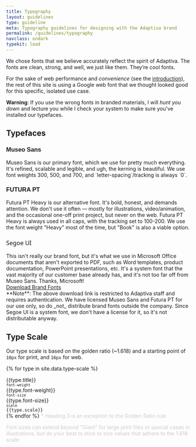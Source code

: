 ```yaml
---
title: Typography
layout: guidelines
type: guideline
meta: Typography guidelines for designing with the Adaptiva brand
permalink: /guidelines/typography
navclass: ondark
typekit: load
---
```

We chose fonts that we believe accurately reflect the spirit of Adaptiva. The fonts are clean, strong, and well, we just like them. They’re cool fonts.

For the sake of web performance and _convenience_ (see the [introduction]({{site.baseurl}}/guidelines)), the rest of this site is using a Google web font that we thought looked good for this specific, isolated use case.

**Warning**: If you use the wrong fonts in branded materials, I will _hunt you down_ and lecture you while I check your system to make sure you've installed our typefaces.

## Typefaces

<h3 style="font-family: 'museo-sans', 'Poppins', sans-serif;">Museo Sans</h3>
Museo Sans is our primary font, which we use for pretty much everything. It's refined, scalable and legible, and ugh, the kerning is beautiful. We use font weights 300, 500, and 700, and `letter-spacing`/tracking is always `0`.

<h3 style="font-family: 'futura-pt', 'Poppins', sans-serif;"><strong>FUTURA PT</strong></h3>
Futura PT Heavy is our alternative font. It's bold, honest, and demands attention. We don't use it often — mostly for illustrations, video/animation, and the occasional one-off print project, but never on the web. Futura PT Heavy is always used in all caps, with the tracking set to 100-200. We use the font weight "Heavy" most of the time, but "Book" is also a viable option.

<h3 style="font-family: 'Segoe UI', 'Poppins', sans-serif; font-weight: normal;">Segoe UI</h3>
This isn't really our brand font, but it's what we use in Microsoft Office documents that aren't exported to PDF, such as Word templates, product documentation, PowerPoint presentations, etc. It's a system font that the vast majority of our customer base already has, and it's not too far off from Museo Sans. Thanks, Microsoft!
<div>
<a class="button purple" href="https://adaptiva.sharepoint.com/TeamSite/_layouts/15/guestaccess.aspx?guestaccesstoken=98fQQ%2fBDEeUzjRftY1mssxJ2Q0TI%2bYoM5nGeGcrEL0Q%3d&docid=2_077fd491fba314732a26a5d1a539a9d0c&rev=1" target="_blank">Download Brand Fonts</a>
</div>
**Note**: The above download link is restricted to Adaptiva staff and requires authentication. We have licensed Museo Sans and Futura PT for our use only, so do _not_ distribute brand fonts outside the company. Since Segoe UI is a system font, we don't have a license for it, so it's not distributable anyway.

## Type Scale
Our type scale is based on the golden ratio (~1.618) and a starting point of `10px` for print, and `16px` for web.

{% for type in site.data.type-scale %}
<div class="j-row j-col j-col-12 wrap type vertical-center-row">
<div class="j-col j-col-6" style="padding-left: 0;"><span style="font-size: {{type.scale}}; font-weight: {% if type.display-weight %}{{type.display-weight}}{% else %}{{type.font-weight}}{% endif %}; font-family: {{type.font-family}};">{{type.title}}</span></div>
<div class="j-col j-col-2"><code style="font-size: 10px;">font-weight</code><br><span style="font-weight: {% if type.display-weight %}{{type.display-weight}}{% else %}{{type.font-weight}}{% endif %};">{{type.font-weight}}</span></div>
<div class="j-col j-col-2"><code style="font-size: 10px;">font-size</code><br>{{type.font-size}}</div>
<div class="j-col j-col-2"><code style="font-size: 10px;">scale</code><br><code>{{type.scale}}</code></div>
</div>
{% endfor %}
<span style="color: #ccc;">* Heading 3 is an exception to the Golden Ratio rule

Font sizes can extend beyond "Giant" for large print files or special cases in illustrations, but do your best to stick to size values that adhere to the 1.618 scale.

